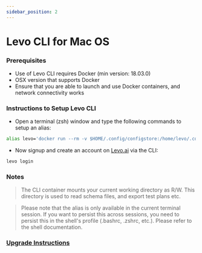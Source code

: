```yaml
---
sidebar_position: 2
---
```


# Levo CLI for Mac OS

### Prerequisites

*   Use of Levo CLI requires Docker (min version: 18.03.0)
*   OSX version that supports Docker
*   Ensure that you are able to launch and use Docker containers, and network connectivity works

### Instructions to Setup Levo CLI

* Open a terminal (zsh) window and type the following commands to setup an alias:

```bash
alias levo='docker run --rm -v $HOME/.config/configstore:/home/levo/.config/configstore:rw -v $HOME/.aws:/home/levo/.aws -v $PWD:/home/levo/work:rw -e TERM=xterm-256color -ti levoai/levo:stable'
```

* Now signup and create an account on [Levo.ai](https://Levo.ai) via the CLI:

```bash
levo login
```

### Notes

> The CLI container mounts your current working directory as R/W. This directory is used to read schema files, and export test plans etc.

> Please note that the alias is only available in the current terminal session. If you want to persist this across sessions, you need to persist this in the shell's profile (.bashrc, .zshrc, etc.). Please refer to the shell documentation.

### [Upgrade Instructions][cli-upgrade]

[cli-upgrade]: ./levo-cli-upgrade-instructions.md#mac-os


